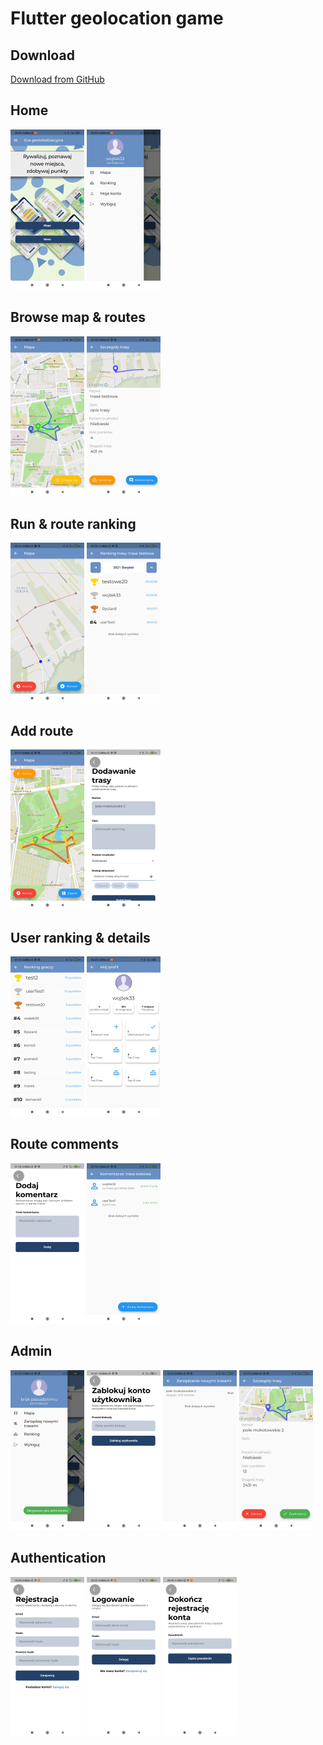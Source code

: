 # Flutter geolocation game

## Download
[Download from GitHub](https://github.com/MPD97/Thesis.App/releases/)


## Home
<p float="left">
<img src="docs\img\home.jpg" alt="home" style="zoom:25%;" />
<img src="docs\img\drawer.jpg" alt="drawer" style="zoom:25%;" />
</p>

## Browse map & routes
<p float="left">
<img src="docs\img\browse_map.jpg" style="zoom:25%;" />
<img src="docs\img\route_details.jpg" alt="route_details" style="zoom:25%;" />
</p>

## Run & route ranking

<p float="left">
<img src="docs\img\run.jpg" alt="run" style="zoom:25%;" />
<img src="docs\img\route_ranking.jpg" alt="route_ranking" style="zoom:25%;" />
</p>

## Add route

<p float="left">
<img src="docs\img\route_add.jpg" alt="route_add" style="zoom:25%;" />
<img src="docs\img\route_add_form.jpg" alt="route_add_form" style="zoom:25%;" />
</p>

## User ranking & details
<p float="left">
<img src="docs\img\user_ranking.jpg" alt="user_ranking" style="zoom:25%;" />
<img src="docs\img\user_details.jpg" alt="user_details" style="zoom:25%;" />
</p>

## Route comments
<p float="left">
<img src="docs\img\comment_add.jpg" alt="comment_add" style="zoom:25%;" />
<img src="docs\img\comments.jpg" alt="comments" style="zoom:25%;" />
</p>


## Admin
<p float="left">
<img src="docs\img\drawer_admin.jpg" alt="drawer_admin" style="zoom:25%;" />
<img src="docs\img\lock_user.jpg" alt="lock_user" style="zoom:25%;" />
<img src="docs\img\manage_new_routes.jpg" alt="manage_new_routes" style="zoom:25%;" />
<img src="docs\img\route_manage_new_details.jpg" alt="route_manage_new_details" style="zoom:25%;" />
</p>

##  Authentication
<p float="left">
<img src="docs\img\register.jpg" alt="register" style="zoom:25%;" />
<img src="docs\img\login.jpg" alt="login" style="zoom:25%;" />
<img src="docs\img\complete_registration.jpg" alt="complete_registration" style="zoom:25%;" />
</p>
